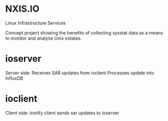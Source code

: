 # NXIS.IO
Linux Infrastructure Services 

Concept project showing the benefits of collecting sysstat 
data as a means to monitor and analyse Unix estates.

# ioserver
Server side: Receives SAR updates from ioclient
             Processes update into InfluxDB

# ioclient
Client side: inotify client sends sar updates to ioserver


